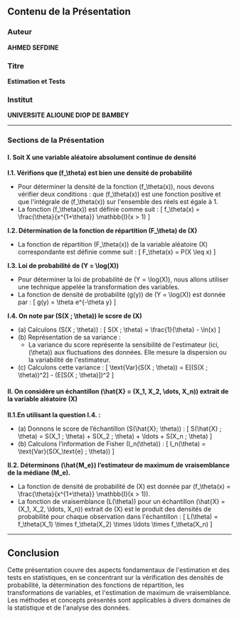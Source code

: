 ## Contenu de la Présentation

### Auteur
**AHMED SEFDINE**

### Titre
**Estimation et Tests**

### Institut
**UNIVERSITE ALIOUNE DIOP DE BAMBEY**

---

### Sections de la Présentation

#### I. Soit X une variable aléatoire absolument continue de densité
**I.1. Vérifions que \(f_\theta\) est bien une densité de probabilité**
- Pour déterminer la densité de la fonction \(f_\theta(x)\), nous devons vérifier deux conditions : que \(f_\theta(x)\) est une fonction positive et que l'intégrale de \(f_\theta(x)\) sur l'ensemble des réels est égale à 1.
- La fonction \(f_\theta(x)\) est définie comme suit :
  \[
  f_\theta(x) = \frac{\theta}{x^{1+\theta}} \mathbb{I}(x > 1)
  \]

**I.2. Détermination de la fonction de répartition \(F_\theta\) de \(X\)**
- La fonction de répartition \(F_\theta(x)\) de la variable aléatoire \(X\) correspondante est définie comme suit :
  \[
  F_\theta(x) = P(X \leq x)
  \]

**I.3. Loi de probabilité de \(Y = \log(X)\)**
- Pour déterminer la loi de probabilité de \(Y = \log(X)\), nous allons utiliser une technique appelée la transformation des variables.
- La fonction de densité de probabilité \(g(y)\) de \(Y = \log(X)\) est donnée par :
  \[
  g(y) = \theta e^{-\theta y}
  \]

**I.4. On note par  \(S(X ; \theta)\) le score de \(X\)**
- (a) Calculons \(S(X ; \theta)\) :
  \[
  S(X ; \theta) = \frac{1}{\theta} - \ln(x)
  \]
- (b) Représentation de sa variance :
  - La variance du score représente la sensibilité de l'estimateur (ici, \(\theta\)) aux fluctuations des données. Elle mesure la dispersion ou la variabilité de l'estimateur.
- (c) Calculons cette variance :
  \[
  \text{Var}(S(X ; \theta)) = E[(S(X ; \theta))^2] - (E[S(X ; \theta)])^2
  \]

#### II. On considère un échantillon \(\hat{X} = (X_1, X_2, \dots, X_n)\) extrait de la variable aléatoire \(X\)
**II.1.En utilisant la question I.4. :**
- (a) Donnons le score de l’échantillon \(S(\hat{X}; \theta)\) :
  \[
  S(\hat{X} ; \theta) = S(X_1 ; \theta) + S(X_2 ; \theta) + \ldots + S(X_n ; \theta)
  \]
- (b) Calculons l’information de Fisher \(I_n(\theta)\) :
  \[
  I_n(\theta) = \text{Var}(S(X_\text{e} ; \theta))
  \]

**II.2. Déterminons \(\hat{M_e}\) l’estimateur de maximum de vraisemblance de la médiane \(M_e\).**
- La fonction de densité de probabilité de \(X\) est donnée par \(f_\theta(x) = \frac{\theta}{x^{1+\theta}} \mathbb{I}(x > 1)\).
- La fonction de vraisemblance \(L(\theta)\) pour un échantillon \(\hat{X} = (X_1, X_2, \ldots, X_n)\) extrait de \(X\) est le produit des densités de probabilité pour chaque observation dans l'échantillon :
  \[
  L(\theta) = f_\theta(X_1) \times f_\theta(X_2) \times \ldots \times f_\theta(X_n)
  \]

---

## Conclusion
Cette présentation couvre des aspects fondamentaux de l'estimation et des tests en statistiques, en se concentrant sur la vérification des densités de probabilité, la détermination des fonctions de répartition, les transformations de variables, et l'estimation de maximum de vraisemblance. Les méthodes et concepts présentés sont applicables à divers domaines de la statistique et de l'analyse des données.

